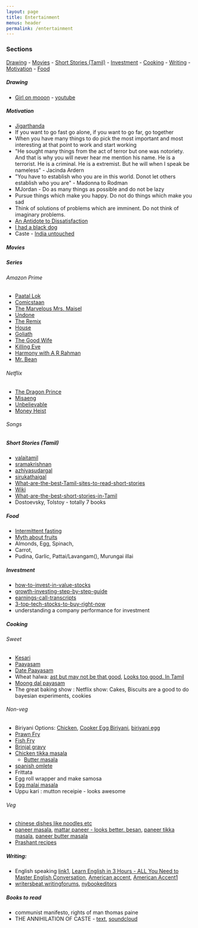 ```yaml
---
layout: page
title: Entertainment
menus: header
permalink: /entertainment
---
```


### Sections
[Drawing](#drawing) - [Movies](#movies) - [Short Stories (Tamil)](#short-stories-tamil) - [Investment](#investment) - [Cooking](#cooking) - [Writing](#writing) - [Motivation](#motivation) - [Food](#food)


##### Drawing
- [Girl on mooon](https://i.ytimg.com/vi/ZUCHi_2ncPQ/maxresdefault.jpg) - [youtube](https://www.youtube.com/watch?v=ZUCHi_2ncPQ)

##### Motivation
- [Jigarthanda](https://youtu.be/bAmXn1fWnpE?t=6614)
- If you want to go fast go alone, if you want to go far, go together
- When you have many things to do pick the most important and most interesting at that point to work and start working
- "He sought many things from the act of terror but one was notoriety. And that is why you will never hear me mention his name. He is a terrorist. He is a criminal. He is a extremist.  But he will when I speak be nameless" - Jacinda Ardern
- "You have to establish who you are in this world. Donot let others establish who you are" - Madonna to Rodman
- MJordan - Do as many things as possible and do not be lazy
- Pursue things which make you happy. Do not do things which make you sad
- Think of solutions of problems which are imminent. Do not think of imaginary problems.
- [An Antidote to Dissatisfaction](https://www.youtube.com/watch?v=WPPPFqsECz0)
- [I had a black dog](https://matthewjohnstone.com.au/courses/)
- Caste - [India untouched](https://www.youtube.com/watch?v=PZb4lGYkjrg)



##### Movies

##### Series

###### Amazon Prime

- [Paatal Lok](https://www.amazon.com/gp/video/detail/B0886H18DR/ref=atv_wl_hom_c_unkc_1_1)
- [Comicstaan](https://www.amazon.com/gp/video/detail/B07TT23VHY/ref=atv_wl_hom_c_unkc_1_5)
- [The Marvelous Mrs. Maisel](https://www.amazon.com/gp/video/detail/B07WSD8XWF/ref=atv_wl_hom_c_unkc_1_15)
- [Undone](https://www.amazon.com/gp/video/detail/B07SQB8LQ9/ref=atv_wl_hom_c_unkc_1_16)
- [The Remix](https://www.amazon.com/gp/video/detail/B079TKQV8H/ref=atv_wl_hom_c_unkc_1_22)
- [House](https://www.amazon.com/gp/video/detail/B000WCT7M8/ref=atv_wl_hom_c_unkc_1_43)
- [Goliath](https://www.amazon.com/gp/video/detail/B07YCV6LCJ/ref=atv_wl_hom_c_unkc_1_8)
- [The Good Wife](https://www.amazon.com/gp/video/detail/B0064MGU98/ref=atv_wl_hom_c_unkc_1_30)
- [Killing Eve](https://www.amazon.com/gp/video/detail/B07C2M2YPJ/ref=atv_wl_hom_c_unkc_1_23)
- [Harmony with A R Rahman](https://www.amazon.com/gp/video/detail/B07GBGZW55/ref=atv_wl_hom_c_unkc_1_39)
- [Mr. Bean](https://www.amazon.com/gp/video/detail/B074XLMGBQ/ref=atv_wl_hom_c_unkc_1_44)

###### Netflix
- [The Dragon Prince](https://www.netflix.com/title/80212245)
- [Misaeng](https://www.netflix.com/title/80165295)
- [Unbelievable](https://www.netflix.com/title/80153467)
- [Money Heist](https://www.netflix.com/title/80192098)

###### Songs

##### Short Stories (Tamil)
- [valaitamil](http://www.valaitamil.com/literature_short-story)
- [sramakrishnan](http://www.sramakrishnan.com/?cat=85)
- [azhiyasudargal](http://azhiyasudargal.blogspot.com/)
- [sirukathaigal](http://www.sirukathaigal.com/)
- [What-are-the-best-Tamil-sites-to-read-short-stories](https://www.quora.com/What-are-the-best-Tamil-sites-to-read-short-stories)
- [Wiki](https://ta.wikisource.org/wiki/%E0%AE%AE%E0%AF%81%E0%AE%A4%E0%AE%B1%E0%AF%8D_%E0%AE%AA%E0%AE%95%E0%AF%8D%E0%AE%95%E0%AE%AE%E0%AF%8D)
- [What-are-the-best-short-stories-in-Tamil](https://www.quora.com/What-are-the-best-short-stories-in-Tamil)
- Dostoevsky, Tolstoy - totally 7 books

##### Food
- [Intermittent fasting](https://youtu.be/iatPAjf5I_Y)
- [Myth about fruits](https://youtu.be/uV_orGyIfGw)
- Almonds, Egg, Spinach, 
- Carrot, 
- Pudina, Garlic, Pattai/Lavangam(), Murungai illai

##### Investment
- [how-to-invest-in-value-stocks](https://www.fool.com/investing/how-to-invest-in-value-stocks.aspx)
- [growth-investing-step-by-step-guide](https://www.fool.com/investing/growth-investing-step-by-step-guide.aspx)
- [earnings-call-transcripts](https://www.fool.com/earnings-call-transcripts/?page=1)
- [3-top-tech-stocks-to-buy-right-now](https://www.fool.com/investing/2020/03/08/3-top-tech-stocks-to-buy-right-now.aspx)
- understanding a company performance for investment


##### Cooking

###### Sweet

- [Kesari](https://www.youtube.com/watch?v=Y5v_65iXpY0)
- [Paayasam](https://www.youtube.com/watch?v=5_cIM4PGd2U)
- [Date Paayasam](https://www.youtube.com/watch?v=hkTAMlLcN2c&list=PL4mtHuMZdZjwUYR38YGrLMTlOgW-W3b6B&index=19&t=9s)
- Wheat halwa: [ast but may not be that good](https://www.youtube.com/watch?v=Gya1J-mGHBM), [Looks too good. In Tamil](https://www.youtube.com/watch?v=oG7wglvAXeg)
- [Moong dal payasam](https://www.youtube.com/watch?v=oHSNGbSQlDE)
- The great baking show : Netflix show: Cakes, Biscuits are a good to do bayesian experiments, cookies

###### Non-veg

- Biriyani Options: [Chicken](https://www.youtube.com/watch?v=Sj6mM6IXAq8), [Cooker Egg Biriyani](https://www.youtube.com/watch?v=uQqwj9um9_g), [biriyani egg](https://www.youtube.com/watch?v=5VapbxkA_UA)
- [Prawn Fry](https://www.youtube.com/watch?v=JAVbJf3o3qk)
- [Fish Fry](https://www.youtube.com/watch?v=sUkt91x-cOY)
- [Brinjal gravy](https://www.youtube.com/watch?v=h_qsg8Gof4Q)
- [Chicken tikka masala](https://www.youtube.com/watch?v=upfu5nQB2ks)
	- [Butter masala](https://www.youtube.com/watch?v=LtPu6Jd-ZhI)
- [spanish omlete](https://www.youtube.com/watch?v=X_idvqxRD3E)
- Frittata
- Egg roll wrapper and make samosa
- [Egg malai masala](https://www.youtube.com/watch?v=KatLap0bLmo)
- Uppu kari : mutton receipie - looks awesome

###### Veg

- [chinese dishes like noodles etc](https://www.youtube.com/watch?v=J3tCBVTgzLg)
- [paneer masala](https://www.youtube.com/watch?v=aM_wiQFia2M), [mattar paneer - looks better. besan](https://www.youtube.com/watch?v=eDOmZPQns8M), [paneer tikka masala](https://www.youtube.com/watch?v=_Um-jLO7_bM), [paneer butter masala](https://www.youtube.com/watch?v=1mVP2TkjafI)
- [Prashant recipes](https://delightfulvegetarianrecipes.com/category/healthy/)

##### Writing:
- English speaking [link1](https://www.youtube.com/watch?v=r_5K7cs24-8&list=PL4IJAxR6Bqq8vP0kEeQRgU6lUe4s4u2DW&index=4), [Learn English in 3 Hours - ALL You Need to Master English Conversation](https://www.youtube.com/watch?v=QTJ02h7uiXs), [American accent](https://www.youtube.com/watch?v=6DiQ95hUUfI), [American Accent1](http://dl.ueb.edu.vn/bitstream/1247/2927/1/American%20Accent%20Training.pdf)
- [writersbeat](http://www.writersbeat.com/),[writingforums](https://www.writingforums.org/), [nybookeditors](https://nybookeditors.com/2015/11/11-top-writing-communities-you-should-join-and-why/)

##### Books to read
- communist manifesto, rights of man thomas paine
- THE ANNIHILATION OF CASTE - [text](file:///Users/kannappanjayakodinitthilan/Downloads/aoc_print_2004.pdf), [soundcloud](https://soundcloud.com/freebuddhistaudio/sets/annihilation-of-caste)

